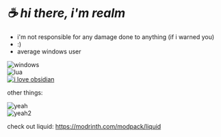 # ***☕ hi there, i'm realm***
- i'm not responsible for any damage done to anything (if i warned you)
- :)
- average windows user


![windows](https://img.shields.io/badge/Windows_11-0078d4?style=for-the-badge&logo=windows-11&logoColor=white)  
![lua](https://img.shields.io/badge/Lua-2C2D72?style=for-the-badge&logo=lua&logoColor=white)  
[![i love obsidian](https://img.shields.io/badge/Obsidian-483699?style=for-the-badge&logo=Obsidian&logoColor=white)](https://obsidian.md/)  

other things:  

![yeah](http://github-profile-summary-cards.vercel.app/api/cards/stats?username=realmkebab&theme=discord_old_blurple)  
![yeah2](http://github-profile-summary-cards.vercel.app/api/cards/profile-details?username=realmkebab&theme=discord_old_blurple)  

check out liquid: https://modrinth.com/modpack/liquid
